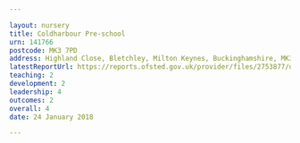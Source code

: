 ```yaml
---

layout: nursery
title: Coldharbour Pre-school
urn: 141766
postcode: MK3 7PD
address: Highland Close, Bletchley, Milton Keynes, Buckinghamshire, MK3 7PD
latestReportUrl: https://reports.ofsted.gov.uk/provider/files/2753877/urn/141766.pdf
teaching: 2
development: 2
leadership: 4
outcomes: 2
overall: 4
date: 24 January 2018

---
```

